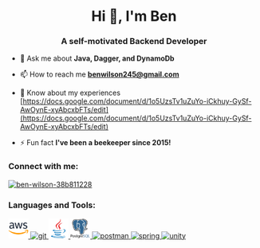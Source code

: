 <h1 align="center">Hi 👋, I'm Ben</h1>
<h3 align="center">A self-motivated Backend Developer</h3>

- 💬 Ask me about **Java, Dagger, and DynamoDb**

- 📫 How to reach me **benwilson245@gmail.com**

- 📄 Know about my experiences [https://docs.google.com/document/d/1o5UzsTv1uZuYo-iCkhuy-GySf-AwOynE-xyAbcxbFTs/edit](https://docs.google.com/document/d/1o5UzsTv1uZuYo-iCkhuy-GySf-AwOynE-xyAbcxbFTs/edit)

- ⚡ Fun fact **I've been a beekeeper since 2015!**

<h3 align="left">Connect with me:</h3>
<p align="left">
<a href="www.linkedin.com/in/bwilson245" target="blank"><img align="center" src="https://raw.githubusercontent.com/rahuldkjain/github-profile-readme-generator/master/src/images/icons/Social/linked-in-alt.svg" alt="ben-wilson-38b811228" height="30" width="40" /></a>
</p>

<h3 align="left">Languages and Tools:</h3>
<p align="left"> <a href="https://aws.amazon.com" target="_blank" rel="noreferrer"> <img src="https://raw.githubusercontent.com/devicons/devicon/master/icons/amazonwebservices/amazonwebservices-original-wordmark.svg" alt="aws" width="40" height="40"/> </a> <a href="https://git-scm.com/" target="_blank" rel="noreferrer"> <img src="https://www.vectorlogo.zone/logos/git-scm/git-scm-icon.svg" alt="git" width="40" height="40"/> </a> <a href="https://www.java.com" target="_blank" rel="noreferrer"> <img src="https://raw.githubusercontent.com/devicons/devicon/master/icons/java/java-original.svg" alt="java" width="40" height="40"/> </a> <a href="https://www.postgresql.org" target="_blank" rel="noreferrer"> <img src="https://raw.githubusercontent.com/devicons/devicon/master/icons/postgresql/postgresql-original-wordmark.svg" alt="postgresql" width="40" height="40"/> </a> <a href="https://postman.com" target="_blank" rel="noreferrer"> <img src="https://www.vectorlogo.zone/logos/getpostman/getpostman-icon.svg" alt="postman" width="40" height="40"/> </a> <a href="https://spring.io/" target="_blank" rel="noreferrer"> <img src="https://www.vectorlogo.zone/logos/springio/springio-icon.svg" alt="spring" width="40" height="40"/> </a> <a href="https://unity.com/" target="_blank" rel="noreferrer"> <img src="https://www.vectorlogo.zone/logos/unity3d/unity3d-icon.svg" alt="unity" width="40" height="40"/> </a> </p>
